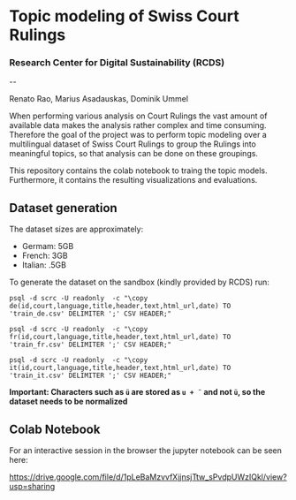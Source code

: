 # Topic modeling of Swiss Court Rulings
### Research Center for Digital Sustainability (RCDS)
--

Renato Rao, Marius Asadauskas, Dominik Ummel


When performing various analysis on Court Rulings the vast amount of available data makes the analysis rather complex and time consuming. Therefore the goal of the project was to perform topic modeling over a multilingual dataset of Swiss Court Rulings to group the Rulings into meaningful topics, so that analysis can be done on these groupings.

This repository contains the colab notebook to traing the topic models. Furthermore, it contains the resulting visualizations and evaluations.

## Dataset generation

The dataset sizes are approximately:
- Germam: 5GB
- French: 3GB
- Italian: .5GB

To generate the dataset on the sandbox (kindly provided by RCDS) run:

```
psql -d scrc -U readonly  -c "\copy de(id,court,language,title,header,text,html_url,date) TO 'train_de.csv' DELIMITER ';' CSV HEADER;"
```
```
psql -d scrc -U readonly  -c "\copy fr(id,court,language,title,header,text,html_url,date) TO 'train_fr.csv' DELIMITER ';' CSV HEADER;"
```
```
psql -d scrc -U readonly  -c "\copy it(id,court,language,title,header,text,html_url,date) TO 'train_it.csv' DELIMITER ';' CSV HEADER;"
```

**Important: Characters such as `ü` are stored as `u + ¨` and not `ü`, so the dataset needs to be normalized**


## Colab Notebook
For an interactive session in the browser the jupyter notebook can be seen here:

https://drive.google.com/file/d/1pLeBaMzvvfXjjnsjTtw_sPvdpUWzIQkl/view?usp=sharing


